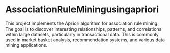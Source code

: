 # AssociationRuleMiningusingapriori
This project implements the Apriori algorithm for association rule mining. The goal is to discover interesting relationships, patterns, and correlations within large datasets, particularly in transactional data. This is commonly used in market basket analysis, recommendation systems, and various data mining applications.

